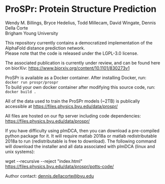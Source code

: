 # ProSPr: Protein Structure Prediction
Wendy M. Billings, Bryce Hedelius, Todd Millecam, David Wingate, Dennis Della Corte   
Brigham Young University     

This repository currently contains a democratized implementation of the AlphaFold distance prediction network.  
Please note that the code is released under the LGPL-3.0 license.

The associated publication is currently under review, and can be found here on biorXiv: https://www.biorxiv.org/content/10.1101/830273v1   

ProSPr is available as a Docker container. After installing Docker, run:   
`docker run prospr/prospr`  
To build your own docker container after modifying this source code, run:   
`docker build .`   

All of the data used to train the ProSPr models (~2TB) is publically accessible at https://files.physics.byu.edu/data/prospr/   

All files are hosted on our ftp server including code dependencies: https://files.physics.byu.edu/data/prospr/

If you have difficulty using plmDCA, then you can download a pre-compiled python package for it.  It will require matlab 2018a or matlab redistributable 2018a to run (redistributable is free to download). The following command will download the installer and all data associated with plmDCA (linux and unix systems):

wget --recursive --reject "index.html" https://files.physics.byu.edu/data/prospr/potts-code/


Author contact: dennis.dellacorte@byu.edu
